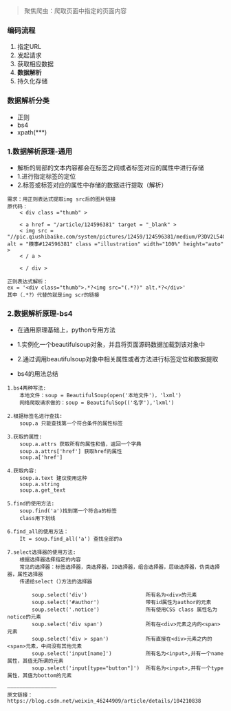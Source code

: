 > 聚焦爬虫：爬取页面中指定的页面内容

### 编码流程
1. 指定URL
2. 发起请求
3. 获取相应数据
4. **数据解析**
5. 持久化存储

### 数据解析分类
* 正则
* bs4
* xpath(***)

### 1.数据解析原理-通用
* 解析的局部的文本内容都会在标签之间或者标签对应的属性中进行存储
* 1.进行指定标签的定位
* 2.标签或标签对应的属性中存储的数据进行提取（解析）

```
需求：用正则表达式提取img src后的图片链接
原代码：
    < div class ="thumb" >

    < a href = "/article/124596381" target = "_blank" >
    < img src = "//pic.qiushibaike.com/system/pictures/12459/124596381/medium/P3DV2L54GXE14N0X.jpg" alt = "糗事#124596381" class ="illustration" width="100%" height="auto" >
    < / a >
    
    < / div >

正则表达式解析：
ex = '<div class="thumb">.*?<img src="(.*?)" alt.*?</div>'
其中（.*?）代替的就是img scr的链接
```

### 2.数据解析原理-bs4
* 在通用原理基础上，python专用方法
* 1.实例化一个beautifulsoup对象，并且将页面源码数据加载到该对象中
* 2.通过调用beautifulsoup对象中相关属性或者方法进行标签定位和数据提取

* bs4的用法总结
```
1.bs4两种写法:
    本地文件：soup = BeautifulSoup(open('本地文件')，'lxml') 
    网络爬取请求做的：soup = BeautifulSop(('名字'),'lxml')

2.根据标签名进行查找:
    soup.a 只能查找第一个符合条件的属性标签

3.获取的属性:
    soup.a.attrs 获取所有的属性和值，返回一个字典
    soup.a.attrs['href'] 获取href的属性
    soup.a['href']

4.获取内容:
    soup.a.text 建议使用这种
    soup.a.string
    soup.a.get_text

5.find的使用方法:
    soup.find('a')找到第一个符合a的标签
    class用下划线

6.find_all的使用方法：
    It = soup.find_all('a') 查找全部的a

7.select选择器的使用方法:
    根据选择器选择指定的内容
    常见的选择器：标签选择器，类选择器，ID选择器，组合选择器，层级选择器，伪类选择器，属性选择器
    传递给select（)方法的选择器

        soup.select('div')                   所有名为<div>的元素
        soup.select('#author')               带有id属性为author的元素
        soup.select('.notice')               所有使用CSS class 属性名为notice的元素
        soup.select('div span')              所有在<div>元素之内的<span>元素
        soup.select('div > span')            所有直接在<div>元素之内的<span>元素，中间没有其他元素
        soup.select('input[name]')           所有名为<input>,并有一个name属性，其值无所谓的元素
        soup.select('input[type="button"]')  所有名为<input>,并有一个type属性，其值为bottom的元素

————————————————
原文链接：https://blog.csdn.net/weixin_46244909/article/details/104210838
```


